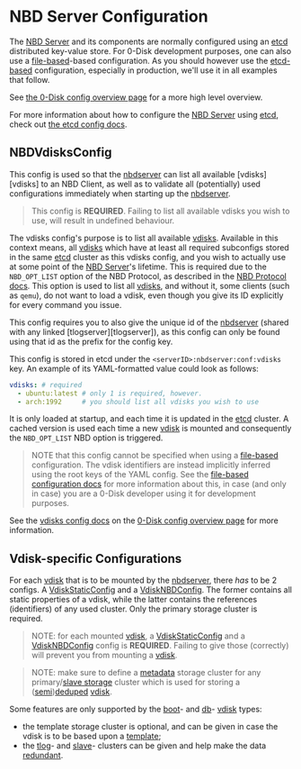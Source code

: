 # NBD Server Configuration

The [NBD Server][nbd] and its components are normally configured using an [etcd][configetcd] distributed key-value store. For 0-Disk development purposes, one can also use a [file-based][configfile]-based configuration. As you should however use the [etcd-based][configetcd] configuration, especially in production, we'll use it in all examples that follow.

See [the 0-Disk config overview page][configDoc] for a more high level overview.

For more information about how to configure the [NBD Server][nbd] using [etcd][etcd], check out [the etcd config docs][configetcd].

## NBDVdisksConfig

This config is used so that the [nbdserver][nbdserver] can list all available [vdisks][vdisks] to an NBD Client, as well as to validate all (potentially) used configurations immediately when starting up the [nbdserver][nbdserver].

> This config is **REQUIRED**. Failing to list all available vdisks you wish to use, will result in undefined behaviour.

The vdisks config's purpose is to list all available [vdisks][vdisk]. Available in this context means, all [vdisks][vdisk] which have at least all required subconfigs stored in the same [etcd][etcd] cluster as this vdisks config, and you wish to actually use at some point of the [NBD Server][nbd]'s lifetime. This is required due to the `NBD_OPT_LIST` option of the NBD Protocol, as described in the [NBD Protocol docs][nbdprotocol]. This option is used to list all [vdisks][vdisk], and without it, some clients (such as `qemu`), do not want to load a vdisk, even though you give its ID explicitly for every command you issue.

This config requires you to also give the unique id of the [nbdserver][nbdserver] (shared with any linked [tlogserver][tlogserver]), as this config can only be found using that id as the prefix for the config key.

This config is stored in etcd under the `<serverID>:nbdserver:conf:vdisks` key. An example of its YAML-formatted value could look as follows:

```yaml
vdisks: # required
  - ubuntu:latest # only 1 is required, however.
  - arch:1992     # you should list all vdisks you wish to use
```

It is only loaded at startup, and each time it is updated in the [etcd][etcd] cluster. A cached version is used each time a new [vdisk][vdisk] is mounted and  consequently the `NBD_OPT_LIST` NBD option is triggered.

> NOTE that this config cannot be specified when using a [file-based][configfile] configuration. The vdisk identifiers are instead implicitly inferred using the root keys of the YAML config. See the [file-based configuration docs][configfile] for more information about this, in case (and only in case) you are a 0-Disk developer using it for development purposes.

See the [vdisks config docs][nbdVdisksConfig] on the [0-Disk config overview page][configDoc] for more information.

## Vdisk-specific Configurations

For each [vdisk][vdisk] that is to be mounted by the [nbdserver][nbdserver], there _has_ to be 2 configs. A [VdiskStaticConfig][vdiskStaticConfig] and a [VdiskNBDConfig][vdiskNBDConfig]. The former contains all static properties of a vdisk, while the latter contains the references (identifiers) of any used cluster. Only the primary storage cluster is required.

> NOTE: for each mounted [vdisk][vdisk], a [VdiskStaticConfig][vdiskStaticConfig] and a [VdiskNBDConfig][vdiskNBDConfig] config is **REQUIRED**. Failing to give those (correctly) will prevent you from mounting a [vdisk][vdisk].

> NOTE: make sure to define a [metadata][metadata] storage cluster for any primary/[slave storage][slave] cluster which is used for storing a ([semi][semideduped])[deduped][deduped] [vdisk][vdisk].

Some features are only supported by the [boot][boot]- and [db][db]- [vdisk][vdisk] types:

+ the template storage cluster is optional, and can be given in case the vdisk is to be based upon a [template][template];
+ the [tlog][tlog]- and [slave][slave]- clusters can be given and help make the data [redundant][redundant].

[nbd]: nbd.md
[nbdprotocol]: https://github.com/NetworkBlockDevice/nbd/blob/master/doc/proto.md

[etcd]: https://github.com/coreos/etcd

[configDoc]: /docs/config.md
[configetcd]: /docs/config.md#etcd
[configfile]: /docs/config.md#file
[nbdVdisksConfig]: /docs/config.md#NBDVdisksConfig
[vdiskStaticConfig]: /docs/config.md#VdiskStaticConfig
[vdiskNBDConfig]: /docs/config.md#VdiskNBDConfig
[storageClusterConfig]: /docs/config.md#StorageClusterConfig

[nbdserver]: /docs/nbd/nbd.md

[metadata]: glossary.md#metadata
[redundant]: glossary.md#redundant
[data]: glossary.md#data
[vdisk]: /docs/glossary.md#vdisk
[template]: /docs/glossary.md#template
[tlog]: /docs/glossary.md#tlog
[slave]: /docs/glossary.md#slave
[boot]: /docs/glossary.md#boot
[db]: /docs/glossary.md#db
[deduped]: /docs/glossary.md#deduped
[semideduped]: /docs/glossary.md#semideduped